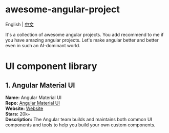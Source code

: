 # awesome-angular-project

English | [中文](README.zh-cn.md)

It's a collection of awesome angular projects. You add recommend to me if you have amazing angular projects. Let's make angular better and better even in such an AI-dominant world.

# UI component library
## 1. Angular Material UI
**Name:** Angular Material UI  
**Repo:** [Angular Material UI](https://link.juejin.cn/?target=https%3A%2F%2Fgithub.com%2Fangular%2Fcomponents)  
**Website:** [Website](https://link.juejin.cn/?target=https%3A%2F%2Fmaterial.angular.io%2F)  
**Stars:** 20k+  
**Description:** The Angular team builds and maintains both common UI components and tools to help you build your own custom components.
